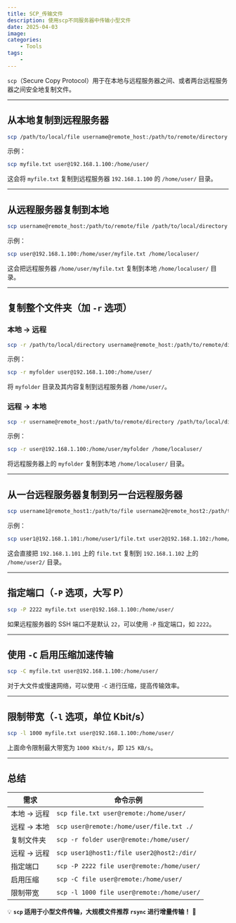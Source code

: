```yaml
---
title: SCP_传输文件
description: 使用scp不同服务器中传输小型文件
date: 2025-04-03 
image:
categories:
    - Tools
tags:
    - 
---
```



`scp`（Secure Copy Protocol）用于在本地与远程服务器之间、或者两台远程服务器之间安全地复制文件。  

---

## 从本地复制到远程服务器
```bash
scp /path/to/local/file username@remote_host:/path/to/remote/directory
```
示例：
```bash
scp myfile.txt user@192.168.1.100:/home/user/
```
这会将 `myfile.txt` 复制到远程服务器 `192.168.1.100` 的 `/home/user/` 目录。

---

## 从远程服务器复制到本地
```bash
scp username@remote_host:/path/to/remote/file /path/to/local/directory
```
示例：
```bash
scp user@192.168.1.100:/home/user/myfile.txt /home/localuser/
```
这会把远程服务器 `/home/user/myfile.txt` 复制到本地 `/home/localuser/` 目录。

---

## 复制整个文件夹（加 `-r` 选项）
### 本地 → 远程
```bash
scp -r /path/to/local/directory username@remote_host:/path/to/remote/directory
```
示例：
```bash
scp -r myfolder user@192.168.1.100:/home/user/
```
将 `myfolder` 目录及其内容复制到远程服务器 `/home/user/`。

### 远程 → 本地
```bash
scp -r username@remote_host:/path/to/remote/directory /path/to/local/directory
```
示例：
```bash
scp -r user@192.168.1.100:/home/user/myfolder /home/localuser/
```
将远程服务器上的 `myfolder` 复制到本地 `/home/localuser/` 目录。

---

## 从一台远程服务器复制到另一台远程服务器
```bash
scp username1@remote_host1:/path/to/file username2@remote_host2:/path/to/destination
```
示例：
```bash
scp user1@192.168.1.101:/home/user1/file.txt user2@192.168.1.102:/home/user2/
```
这会直接把 `192.168.1.101` 上的 `file.txt` 复制到 `192.168.1.102` 上的 `/home/user2/` 目录。

---

## 指定端口（`-P` 选项，大写 P）
```bash
scp -P 2222 myfile.txt user@192.168.1.100:/home/user/
```
如果远程服务器的 SSH 端口不是默认 `22`，可以使用 `-P` 指定端口，如 `2222`。

---

##  使用 `-C` 启用压缩加速传输
```bash
scp -C myfile.txt user@192.168.1.100:/home/user/
```
对于大文件或慢速网络，可以使用 `-C` 进行压缩，提高传输效率。

---

## 限制带宽（`-l` 选项，单位 Kbit/s）
```bash
scp -l 1000 myfile.txt user@192.168.1.100:/home/user/
```
上面命令限制最大带宽为 `1000 Kbit/s`，即 `125 KB/s`。

---

## 总结
| 需求 | 命令示例 |
|------|---------|
| 本地 → 远程 | `scp file.txt user@remote:/home/user/` |
| 远程 → 本地 | `scp user@remote:/home/user/file.txt ./` |
| 复制文件夹 | `scp -r folder user@remote:/home/user/` |
| 远程 → 远程 | `scp user1@host1:/file user2@host2:/dir/` |
| 指定端口 | `scp -P 2222 file user@remote:/home/user/` |
| 启用压缩 | `scp -C file user@remote:/home/user/` |
| 限制带宽 | `scp -l 1000 file user@remote:/home/user/` |

💡 **`scp` 适用于小型文件传输，大规模文件推荐 `rsync` 进行增量传输！** 🚀